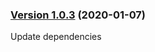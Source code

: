 ### [Version 1.0.3](https://github.com/Codeinwp/blocks-css/compare/v1.0.2...v1.0.3) (2020-01-07)

Update dependencies
